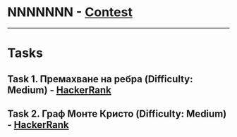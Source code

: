 # NNNNNNN - [Contest](<https://www.hackerrank.com/contests/sda-2020-2021-test11-43ed5rf/challenges>)

---

# Tasks

## Task 1. Премахване на ребра (Difficulty: Medium) - [HackerRank](<https://www.hackerrank.com/contests/sda-2020-2021-test11-43ed5rf/challenges/challenge-1761>)

## Task 2. Граф Монте Кристо (Difficulty: Medium) - [HackerRank](<https://www.hackerrank.com/contests/sda-2020-2021-test11-43ed5rf/challenges/challenge-2805>)

